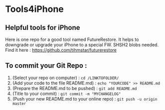 # Tools4iPhone
## Helpful tools for iPhone


Here is one repo for a good tool named FutureRestore. It helps to downgrade or upgrade your iPhone to a special FW. SHSH2 blobs needed. Find it here : https://github.com/tihmstar/futurerestore


## To commit your Git Repo :

1. (Select your repo on computer) : `cd /LINKTOFOLDER/`
2. (Add your code to the file README.md) : `echo "YOURCODE" >> README.md`
3. (Prepare the README.md to be pushed) : `git add README.md`
4. (Title to your commit) : `git commit -m "MYCHANGELOG"`
5. (Push your new README.md to your online repo) : `git push -u origin master`

